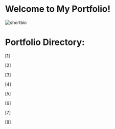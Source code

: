 # Welcome to My Portfolio! 

![shortbio](https://github.com/vwu15/images/blob/master/shortbio.png)

# Portfolio Directory:

[1] 

[2]

[3]

[4]

[5]

[6]

[7]

[8]

